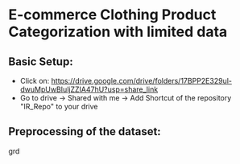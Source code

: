 # E-commerce Clothing Product Categorization with limited data

## Basic Setup:
- Click on: https://drive.google.com/drive/folders/17BPP2E329ul-dwuMpUwBIuljZZIA47hU?usp=share_link
- Go to drive -> Shared with me -> Add Shortcut of the repository "IR_Repo" to your drive

## Preprocessing of the dataset:
grd
